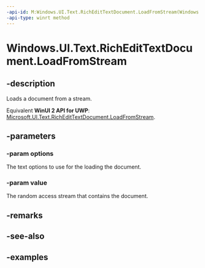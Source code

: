 ```yaml
---
-api-id: M:Windows.UI.Text.RichEditTextDocument.LoadFromStream(Windows.UI.Text.TextSetOptions,Windows.Storage.Streams.IRandomAccessStream)
-api-type: winrt method
---
```


<!-- Method syntax.
public void RichEditTextDocument.LoadFromStream(TextSetOptions options, IRandomAccessStream value)
-->

# Windows.UI.Text.RichEditTextDocument.LoadFromStream

## -description
Loads a document from a stream.

Equivalent **WinUI 2 API for UWP**: [Microsoft.UI.Text.RichEditTextDocument.LoadFromStream](/windows/winui/api/microsoft.ui.text.richedittextdocument.loadfromstream).

## -parameters

### -param options

The text options to use for the loading the document.

### -param value

The random access stream that contains the document.

## -remarks

## -see-also

## -examples

